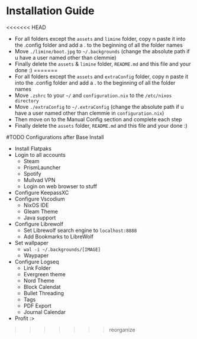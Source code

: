 # Installation Guide
<<<<<<< HEAD
- For all folders except the `assets` and `limine` folder, copy n paste it into the .config folder and add a . to the beginning of all the folder names
- Move  `./limine/boot.jpg` to `~/.backgrounds` (change the absolute path if u have a user named other than clemmie)
- Finally delete the `assets` & `limine` folder, `README.md` and this file and your done :)
=======
- For all folders except the `assets` and `extraConfig` folder, copy n paste it into the .config folder and add a . to the beginning of all the folder names
- Move `.zshrc` to your `~/` and `configuration.nix` to the `/etc/nixos directory`
- Move  `./extraConfig` to `~/.extraConfig` (change the absolute path if u have a user named other than clemmie in `configuration.nix`)
- Then move on to the Manual Config section and complete each step
- Finally delete the `assets` folder, `README.md` and this file and your done :)

#TODO Configurations after Base Install
- Install Flatpaks
- Login to all accounts
    - Steam
    - PrismLauncher 
    - Spotify
    - Mullvad VPN
    - Login on web browser to stuff
- Configure KeepassXC
- Configure Vscodium
    - NixOS IDE 
    - Gleam Theme
    - Java support
- Configure Librewolf
    - Set Librewolf search engine to `localhost:8888`
    - Add Bookmarks to LibreWolf
- Set wallpaper
    - `wal -i ~/.backgrounds/[IMAGE]`
    - Waypaper
- Configure Logseq
    - Link Folder
    - Evergreen theme
    - Nord Theme
    - Block Calendat
    - Bullet Threading
    - Tags
    - PDF Export
    - Journal Calendar
- Profit :>
>>>>>>> reorganize
